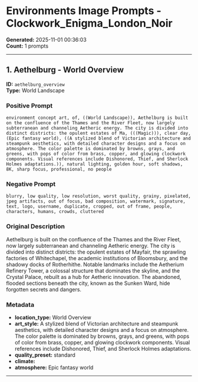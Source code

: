 # Environments Image Prompts - Clockwork_Enigma_London_Noir

**Generated:** 2025-11-01 00:36:03  
**Count:** 1 prompts

---

## 1. Aethelburg - World Overview

**ID:** `aethelburg_overview`  
**Type:** World Landscape  

### Positive Prompt

```
environment concept art, of, ((World Landscape)), Aethelburg is built on the confluence of the Thames and the River Fleet, now largely subterranean and channeling Aetheric energy. The city is divided into distinct districts: the opulent estates of Ma, (((Magic))), clear day, (Epic fantasy world), ((A stylized blend of Victorian architecture and steampunk aesthetics, with detailed character designs and a focus on atmosphere. The color palette is dominated by browns, grays, and greens, with pops of color from brass, copper, and glowing clockwork components. Visual references include Dishonored, Thief, and Sherlock Holmes adaptations.)), natural lighting, golden hour, soft shadows, 8K, sharp focus, professional, no people
```

### Negative Prompt

```
blurry, low quality, low resolution, worst quality, grainy, pixelated, jpeg artifacts, out of focus, bad composition, watermark, signature, text, logo, username, duplicate, cropped, out of frame, people, characters, humans, crowds, cluttered
```

### Original Description

Aethelburg is built on the confluence of the Thames and the River Fleet, now largely subterranean and channeling Aetheric energy. The city is divided into distinct districts: the opulent estates of Mayfair, the sprawling factories of Whitechapel, the academic institutions of Bloomsbury, and the shadowy docks of Rotherhithe. Notable landmarks include the Aetherium Refinery Tower, a colossal structure that dominates the skyline, and the Crystal Palace, rebuilt as a hub for Aetheric innovation. The abandoned, flooded sections beneath the city, known as the Sunken Ward, hide forgotten secrets and dangers.

### Metadata

- **location_type:** World Overview
- **art_style:** A stylized blend of Victorian architecture and steampunk aesthetics, with detailed character designs and a focus on atmosphere. The color palette is dominated by browns, grays, and greens, with pops of color from brass, copper, and glowing clockwork components. Visual references include Dishonored, Thief, and Sherlock Holmes adaptations.
- **quality_preset:** standard
- **climate:** 
- **atmosphere:** Epic fantasy world

---

